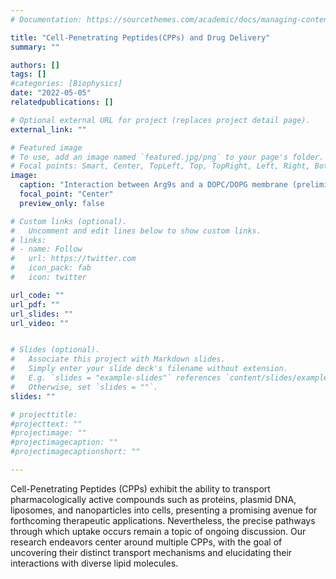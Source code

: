 ```yaml
---
# Documentation: https://sourcethemes.com/academic/docs/managing-content/

title: "Cell-Penetrating Peptides(CPPs) and Drug Delivery"
summary: ""

authors: []
tags: []
#categories: [Biophysics]
date: "2022-05-05" 
relatedpublications: []

# Optional external URL for project (replaces project detail page).
external_link: ""

# Featured image
# To use, add an image named `featured.jpg/png` to your page's folder.
# Focal points: Smart, Center, TopLeft, Top, TopRight, Left, Right, BottomLeft, Bottom, BottomRight.
image:
  caption: "Interaction between Arg9s and a DOPC/DOPG membrane (preliminary)"
  focal_point: "Center"
  preview_only: false

# Custom links (optional).
#   Uncomment and edit lines below to show custom links.
# links:
# - name: Follow
#   url: https://twitter.com
#   icon_pack: fab
#   icon: twitter

url_code: ""
url_pdf: ""
url_slides: ""
url_video: ""


# Slides (optional).
#   Associate this project with Markdown slides.
#   Simply enter your slide deck's filename without extension.
#   E.g. `slides = "example-slides"` references `content/slides/example-slides.md`.
#   Otherwise, set `slides = ""`.
slides: ""

# projecttitle: 
#projecttext: ""
#projectimage: ""
#projectimagecaption: ""
#projectimagecaptionshort: ""

---
```

Cell-Penetrating Peptides (CPPs) exhibit the ability to transport pharmacologically active compounds such as proteins, plasmid DNA, liposomes, and nanoparticles into cells, presenting a promising avenue for forthcoming therapeutic applications. Nevertheless, the precise pathways through which uptake occurs remain a topic of ongoing discussion. Our research endeavors center around multiple CPPs, with the goal of uncovering their distinct transport mechanisms and elucidating their interactions with diverse lipid molecules.

